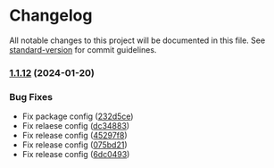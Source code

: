 # Changelog

All notable changes to this project will be documented in this file. See [standard-version](https://github.com/conventional-changelog/standard-version) for commit guidelines.

### [1.1.12](https://github.com/ranohii/ddd-ts-core/compare/v1.1.9...v1.1.12) (2024-01-20)


### Bug Fixes

* Fix package config ([232d5ce](https://github.com/ranohii/ddd-ts-core/commit/232d5ceaa52033805da1ad03d5151df86f595166))
* Fix relaese config ([dc34883](https://github.com/ranohii/ddd-ts-core/commit/dc34883556ba15150cdc45ffe9718c1ce4a5f846))
* Fix release config ([45297f8](https://github.com/ranohii/ddd-ts-core/commit/45297f8895636a041c1f366fc2fea6c0259f0d6e))
* Fix release config ([075bd21](https://github.com/ranohii/ddd-ts-core/commit/075bd21ff2397f98ce2e417595eca5d1415bc708))
* Fix release config ([6dc0493](https://github.com/ranohii/ddd-ts-core/commit/6dc04933b5c81635bfa683e4e6fc3b841e2802c4))

